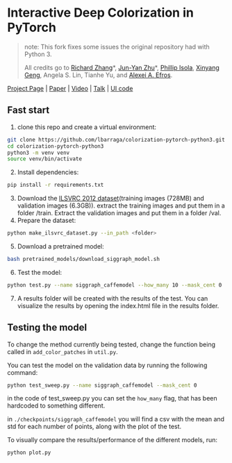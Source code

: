 # Interactive Deep Colorization in PyTorch

> note: This fork fixes some issues the original repository had with Python 3.
> 
> All credits go to [Richard Zhang](https://richzhang.github.io/)\*, [Jun-Yan Zhu](http://people.csail.mit.edu/junyanz/)\*, 
  [Phillip Isola](http://people.eecs.berkeley.edu/~isola/), [Xinyang Geng](http://young-geng.xyz/), 
  Angela S. Lin, Tianhe Yu, and [Alexei A. Efros](https://people.eecs.berkeley.edu/~efros/).  

[Project Page](https://richzhang.github.io/ideepcolor/) |  [Paper](https://arxiv.org/abs/1705.02999) | [Video](https://youtu.be/eL5ilZgM89Q) | [Talk](https://www.youtube.com/watch?v=rp5LUSbdsys) | [UI code](https://github.com/junyanz/interactive-deep-colorization/)

## Fast start

1. clone this repo and create a virtual environment:
  ```bash
  git clone https://github.com/lbarraga/colorization-pytorch-python3.git
  cd colorization-pytorch-python3
  python3 -m venv venv
  source venv/bin/activate
  ```

2. Install dependencies:
  ```bash
  pip install -r requirements.txt
  ```

3. Download the [ILSVRC 2012 dataset](https://www.image-net.org/challenges/LSVRC/2012/2012-downloads.php)(training images (728MB) and validation images (6.3GB)). extract the training images and put them in a folder <folder>/train. Extract the validation images and put them in a folder <folder>/val.
4. Prepare the dataset:
  ```bash
  python make_ilsvrc_dataset.py --in_path <folder>
  ```

5. Download a pretrained model:
  ```bash
  bash pretrained_models/download_siggraph_model.sh
  ```

6. Test the model:
```bash
python test.py --name siggraph_caffemodel --how_many 10 --mask_cent 0
```
    
7. A results folder will be created with the results of the test. You can visualize the results by opening the index.html file in the results folder.

## Testing the model

To change the method currently being tested, change the function being called in `add_color_patches` in `util.py`.

You can test the model on the validation data by running the following command:
```bash
python test_sweep.py --name siggraph_caffemodel --mask_cent 0
```

in the code of test_sweep.py you can set the `how_many` flag, that has been hardcoded to something different.

in `./checkpoints/siggraph_caffemodel` you will find a csv with the mean and std for each number of points, 
along with the plot of the test.

To visually compare the results/performance of the different models, run:
```bash
python plot.py
```
